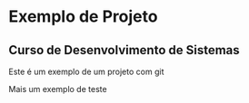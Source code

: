 # Exemplo de Projeto

## Curso de Desenvolvimento de Sistemas

Este é um exemplo de um projeto com git 

Mais um exemplo de teste



